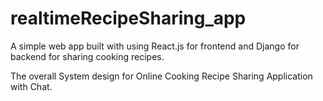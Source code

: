 # realtimeRecipeSharing_app
A simple web app built with using React.js for frontend and Django for backend for sharing cooking recipes.

The overall System design for Online Cooking Recipe Sharing Application with Chat.



